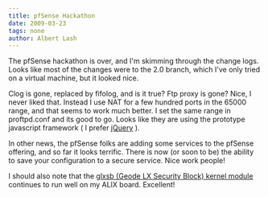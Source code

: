 ```yaml
---
title: pfSense Hackathon
date: 2009-03-23
tags: none
author: Albert Lash
---
```

The pfSense hackathon is over, and I'm skimming through the change logs. Looks like most of the changes were to the 2.0 branch, which I've only tried on a virtual machine, but it looked nice.

Clog is gone, replaced by fifolog, and is it true? Ftp proxy is gone? Nice, I never liked that. Instead I use NAT for a few hundred ports in the 65000 range, and that seems to work much better. I set the same range in proftpd.conf and its good to go. Looks like they are using the prototype javascript framework ( I prefer <a href="http://www.docunext.com/">jQuery</a> ).

In other news, the pfSense folks are adding some services to the pfSense offering, and so far it looks terrific. There is now (or soon to be) the ability to save your configuration to a secure service. Nice work people!

I should also note that the <a href="http://www.docunext.com/2009/02/13/freebsd-glxsb/">glxsb (Geode LX Security Block) kernel module</a> continues to run well on my ALIX board. Excellent!

